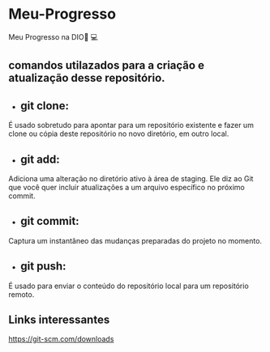 # Meu-Progresso
Meu Progresso na DIO:book: :computer:


## comandos utilazados para a criação e atualização desse repositório.

- ## git clone:
É usado sobretudo para apontar para um repositório existente e fazer um clone ou cópia deste repositório no novo diretório, em outro local.

- ## git add:
Adiciona uma alteração no diretório ativo à área de staging. Ele diz ao Git que você quer incluir atualizações a um arquivo específico no próximo commit.

- ## git commit:
Captura um instantâneo das mudanças preparadas do projeto no momento.

- ## git push:
É usado para enviar o conteúdo do repositório local para um repositório remoto.

## Links interessantes

https://git-scm.com/downloads
